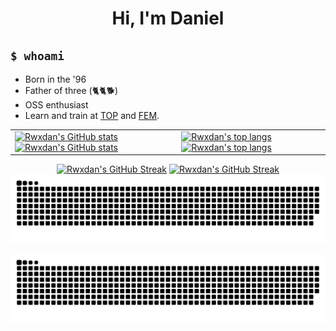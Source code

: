 <h1 align="center">Hi, I'm Daniel</h1>

## `$ whoami`

- Born in the '96
- Father of three (🐈🐈🐕‍)
- OSS enthusiast
- Learn and train at [TOP](https://www.theodinproject.com/) and [FEM](https://frontendmasters.com/).

<div align="center">
  <table>
    <tr>
      <td>
        <a href="https://github.com/rwxdan#gh-dark-mode-only"><img src="https://grs-rwxdan.vercel.app/api?username=rwxdan&show_icons=true&hide=issues,stars&count_private=true&theme=monokai#gh-dark-mode-only" alt="Rwxdan's GitHub stats"></a> <a href="https://github.com/rwxdan#gh-light-mode-only"><img src="https://grs-rwxdan.vercel.app/api?username=rwxdan&show_icons=true&hide=issues,stars&count_private=true#gh-light-mode-only" alt="Rwxdan's GitHub stats"></a>
      </td>
      <td>
        <a href="https://github.com/rwxdan#gh-dark-mode-only"><img src="https://grs-rwxdan.vercel.app/api/top-langs/?username=rwxdan&amp;show_icons=true&amp;theme=monokai&amp;layout=compact#gh-dark-mode-only" alt="Rwxdan's top langs"></a> <a href="https://github.com/rwxdan#gh-light-mode-only"><img src="https://grs-rwxdan.vercel.app/api/top-langs/?username=rwxdan&amp;show_icons=true&amp;layout=compact#gh-light-mode-only" alt="Rwxdan's top langs"></a>
      </td>
    </tr>
  </table>
</div>

<div align="center">
  <a href="https://github.com/rwxdan#gh-light-mode-only"><img src="https://grss-rwxdan.vercel.app?user=rwxdan#gh-light-mode-only" alt="Rwxdan's GitHub Streak" /></a>
  <a href="https://github.com/rwxdan#gh-dark-mode-only"><img src="https://grss-rwxdan.vercel.app?user=rwxdan&theme=monokai#gh-dark-mode-only" alt="Rwxdan's GitHub Streak" /a>
  <img src="https://raw.githubusercontent.com/rwxdan/rwxdan/output/github-contribution-grid-snake.svg" alt="Rwxdan's snake game">
</div>

![Rwxdan's snake game](https://raw.githubusercontent.com/rwxdan/rwxdan/output/github-contribution-grid-snake.svg)
